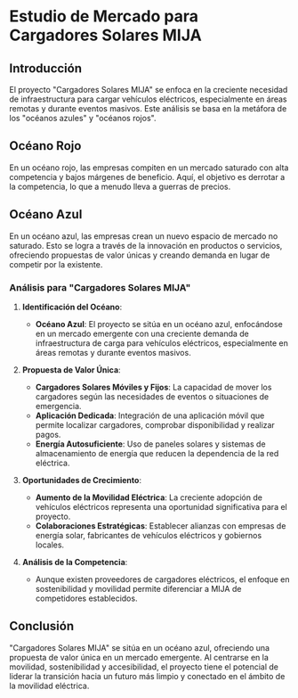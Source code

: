 
# Estudio de Mercado para Cargadores Solares MIJA

## Introducción
El proyecto "Cargadores Solares MIJA" se enfoca en la creciente necesidad de infraestructura para cargar vehículos eléctricos, especialmente en áreas remotas y durante eventos masivos. Este análisis se basa en la metáfora de los "océanos azules" y "océanos rojos".

## Océano Rojo
En un océano rojo, las empresas compiten en un mercado saturado con alta competencia y bajos márgenes de beneficio. Aquí, el objetivo es derrotar a la competencia, lo que a menudo lleva a guerras de precios.

## Océano Azul
En un océano azul, las empresas crean un nuevo espacio de mercado no saturado. Esto se logra a través de la innovación en productos o servicios, ofreciendo propuestas de valor únicas y creando demanda en lugar de competir por la existente.

### Análisis para "Cargadores Solares MIJA"

1. **Identificación del Océano**: 
   - **Océano Azul**: El proyecto se sitúa en un océano azul, enfocándose en un mercado emergente con una creciente demanda de infraestructura de carga para vehículos eléctricos, especialmente en áreas remotas y durante eventos masivos.

2. **Propuesta de Valor Única**:
   - **Cargadores Solares Móviles y Fijos**: La capacidad de mover los cargadores según las necesidades de eventos o situaciones de emergencia.
   - **Aplicación Dedicada**: Integración de una aplicación móvil que permite localizar cargadores, comprobar disponibilidad y realizar pagos.
   - **Energía Autosuficiente**: Uso de paneles solares y sistemas de almacenamiento de energía que reducen la dependencia de la red eléctrica.

3. **Oportunidades de Crecimiento**:
   - **Aumento de la Movilidad Eléctrica**: La creciente adopción de vehículos eléctricos representa una oportunidad significativa para el proyecto.
   - **Colaboraciones Estratégicas**: Establecer alianzas con empresas de energía solar, fabricantes de vehículos eléctricos y gobiernos locales.

4. **Análisis de la Competencia**:
   - Aunque existen proveedores de cargadores eléctricos, el enfoque en sostenibilidad y movilidad permite diferenciar a MIJA de competidores establecidos.

## Conclusión
"Cargadores Solares MIJA" se sitúa en un océano azul, ofreciendo una propuesta de valor única en un mercado emergente. Al centrarse en la movilidad, sostenibilidad y accesibilidad, el proyecto tiene el potencial de liderar la transición hacia un futuro más limpio y conectado en el ámbito de la movilidad eléctrica.
